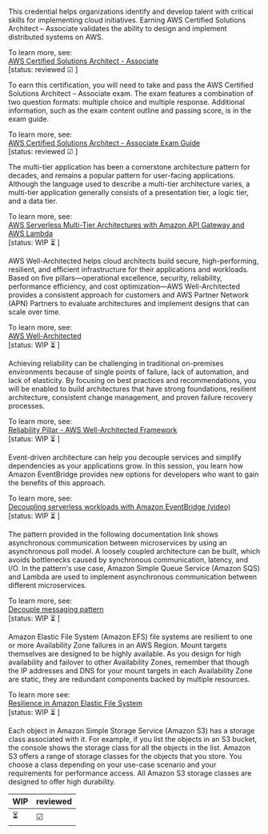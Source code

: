 This credential helps organizations identify and develop talent with critical skills for implementing cloud initiatives. Earning AWS Certified Solutions Architect – Associate validates the ability to design and implement distributed systems on AWS.

To learn more, see:    
[AWS Certified Solutions Architect - Associate](https://aws.amazon.com/certification/certified-solutions-architect-associate/)    
[status: reviewed &#9745; ]

To earn this certification, you will need to take and pass the AWS Certified Solutions Architect – Associate exam. The exam features a combination of two question formats: multiple choice and multiple response. Additional information, such as the exam content outline and passing score, is in the exam guide.

To learn more, see:   
[AWS Certified Solutions Architect - Associate Exam Guide](https://d1.awsstatic.com/training-and-certification/docs-sa-assoc/AWS-Certified-Solutions-Architect-Associate_Exam-Guide.pdf)   
[status: reviewed &#9745; ]

The multi-tier application has been a cornerstone architecture pattern for decades, and remains a popular pattern for user-facing applications. Although the language used to describe a multi-tier architecture varies, a multi-tier application generally consists of a presentation tier, a logic tier, and a data tier.

To learn more, see:     
[AWS Serverless Multi-Tier Architectures with Amazon API Gateway and AWS Lambda](https://docs.aws.amazon.com/whitepapers/latest/serverless-multi-tier-architectures-api-gateway-lambda/introduction.html)    
[status: WIP ⏳ ]

AWS Well-Architected helps cloud architects build secure, high-performing, resilient, and efficient infrastructure for their applications and workloads. Based on five pillars—operational excellence, security, reliability, performance efficiency, and cost optimization—AWS Well-Architected provides a consistent approach for customers and AWS Partner Network (APN) Partners to evaluate architectures and implement designs that can scale over time.

To learn more, see:     
[AWS Well-Architected](https://aws.amazon.com/architecture/well-architected/)    
[status: WIP ⏳ ]

Achieving reliability can be challenging in traditional on-premises environments because of single points of failure, lack of automation, and lack of elasticity. By focusing on best practices and recommendations, you will be enabled to build architectures that have strong foundations, resilient architecture, consistent change management, and proven failure recovery processes.

To learn more, see:   
[Reliability Pillar - AWS Well-Architected Framework](https://docs.aws.amazon.com/wellarchitected/latest/reliability-pillar/welcome.html)      
[status: WIP ⏳ ]

Event-driven architecture can help you decouple services and simplify dependencies as your applications grow. In this session, you learn how Amazon EventBridge provides new options for developers who want to gain the benefits of this approach.

To learn more, see:      
 [Decoupling serverless workloads with Amazon EventBridge (video)](https://youtu.be/VI79XQW4dIM?t=141)    
 [status: WIP ⏳ ]

The pattern provided in the following documentation link shows asynchronous communication between microservices by using an asynchronous poll model. A loosely coupled architecture can be built, which avoids bottlenecks caused by synchronous communication, latency, and I/O. In the pattern's use case, Amazon Simple Queue Service (Amazon SQS) and Lambda are used to implement asynchronous communication between different microservices.

To learn more, see:     
[Decouple messaging pattern](https://docs.aws.amazon.com/prescriptive-guidance/latest/modernization-integrating-microservices/decouple-messaging.html)     
[status: WIP ⏳ ]

Amazon Elastic File System (Amazon EFS) file systems are resilient to one or more Availability Zone failures in an AWS Region. Mount targets themselves are designed to be highly available. As you design for high availability and failover to other Availability Zones, remember that though the IP addresses and DNS for your mount targets in each Availability Zone are static, they are redundant components backed by multiple resources.

To learn more see:     
[Resilience in Amazon Elastic File System](https://docs.aws.amazon.com/efs/latest/ug/disaster-recovery-resiliency.html)     
[status: WIP ⏳ ]

Each object in Amazon Simple Storage Service (Amazon S3) has a storage class associated with it. For example, if you list the objects in an S3 bucket, the console shows the storage class for all the objects in the list. Amazon S3 offers a range of storage classes for the objects that you store. You choose a class depending on your use-case scenario and your requirements for performance access. All Amazon S3 storage classes are designed to offer high durability.


| WIP | reviewed |
| --------- | ------- |
| ⏳ | &#9745; |